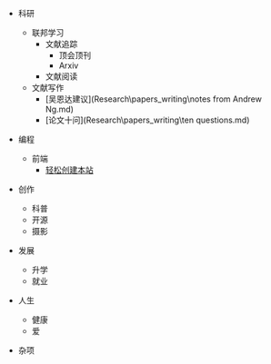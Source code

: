 - 科研
  - 联邦学习
    - 文献追踪
      - 顶会顶刊
      - Arxiv
    - 文献阅读
  - 文献写作
    - [吴恩达建议](Research\papers_writing\notes from Andrew Ng.md)
    - [论文十问](Research\papers_writing\ten questions.md)
  
- 编程
  - 前端
    - [轻松创建本站](Program/Front_End/Establish_the_website.md)
- 创作
  - 科普
  - 开源
  - 摄影
- 发展
  - 升学
  - 就业
- 人生
  - 健康
  - 爱
- 杂项

